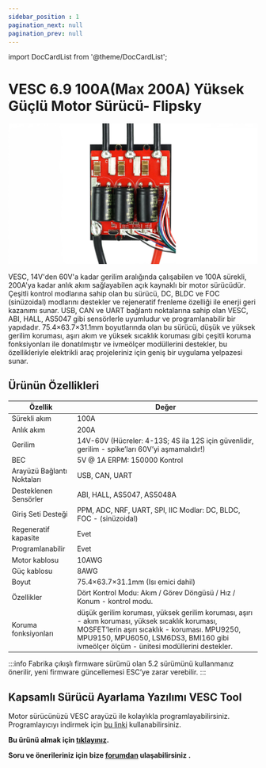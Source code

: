 ```yaml
---
sidebar_position : 1
pagination_next: null
pagination_prev: null
---
```


import DocCardList from '@theme/DocCardList';


# VESC 6.9 100A(Max 200A) Yüksek Güçlü Motor Sürücü- Flipsky

![Vesc Motor Sürücü](./image/vesc69-100a-motor-surucu.jpg)

VESC, 14V'den 60V'a kadar gerilim aralığında çalışabilen ve 100A sürekli, 200A'ya kadar anlık akım sağlayabilen açık kaynaklı bir motor sürücüdür. Çeşitli kontrol modlarına sahip olan bu sürücü, DC, BLDC ve FOC (sinüzoidal) modlarını destekler ve rejeneratif frenleme özelliği ile enerji geri kazanımı sunar. USB, CAN ve UART bağlantı noktalarına sahip olan VESC, ABI, HALL, AS5047 gibi sensörlerle uyumludur ve programlanabilir bir yapıdadır. 75.4×63.7×31.1mm boyutlarında olan bu sürücü, düşük ve yüksek gerilim koruması, aşırı akım ve yüksek sıcaklık koruması gibi çeşitli koruma fonksiyonları ile donatılmıştır ve ivmeölçer modüllerini destekler, bu özellikleriyle elektrikli araç projeleriniz için geniş bir uygulama yelpazesi sunar.


## Ürünün Özellikleri 
| Özellik                    | Değer                                                                                                                                                                                                                                      |
|----------------------------|--------------------------------------------------------------------------------------------------------------------------------------------------------------------------------------------------------------------------------------------|
| Sürekli akım               | 100A                                                                                                                                                                                                                                       |
| Anlık akım                 | 200A                                                                                                                                                                                                                                       |
| Gerilim                    | 14V-60V (Hücreler: 4-13S; 4S ila 12S için güvenlidir, gerilim - spike’ları 60V’yi aşmamalıdır!)                                                                                                                                            |
| BEC                        | 5V @ 1A ERPM: 150000 Kontrol                                                                                                                                                                                                               |
| Arayüzü Bağlantı Noktaları | USB, CAN, UART                                                                                                                                                                                                                             |
| Desteklenen Sensörler      | ABI, HALL, AS5047, AS5048A                                                                                                                                                                                                                 |
| Giriş Seti Desteği         | PPM, ADC, NRF, UART, SPI, IIC Modlar: DC, BLDC, FOC - (sinüzoidal)                                                                                                                                                                         |
| Regeneratif kapasite       | Evet                                                                                                                                                                                                                                       |
| Programlanabilir           | Evet                                                                                                                                                                                                                                       |
| Motor kablosu              | 10AWG                                                                                                                                                                                                                                      |
| Güç kablosu                | 8AWG                                                                                                                                                                                                                                       |
| Boyut                      | 75.4×63.7×31.1mm (Isı emici dahil)                                                                                                                                                                                                         |
| Özellikler                 | Dört Kontrol Modu: Akım / Görev Döngüsü / Hız / Konum - kontrol modu.                                                                                                                                                                      |
| Koruma fonksiyonları       | düşük gerilim koruması, yüksek gerilim koruması, aşırı - akım koruması, yüksek sıcaklık koruması, MOSFET’lerin aşırı sıcaklık - koruması. MPU9250, MPU9150, MPU6050, LSM6DS3, BMI160 gibi ivmeölçer ölçüm - ünitesi modüllerini destekler. |

:::info
Fabrika çıkışlı firmware sürümü olan 5.2 sürümünü kullanmanız önerilir, yeni firmware güncellemesi ESC’ye zarar verebilir.
:::



## Kapsamlı Sürücü Ayarlama Yazılımı VESC Tool

Motor sürücünüzü VESC arayüzü ile kolaylıkla programlayabilirsiniz.
Programlayıcıyı indirmek için [bu linki](https://vesc-project.com/vesc_tool) kullanabilirsiniz.


**Bu ürünü almak için [tıklayınız](https://degzrobotics.com/product/vesc-6-6-yuksek-guclu-motor-surucu-flipsky/).**

**Soru ve önerileriniz için bize [forumdan](https://forum.degzrobotics.com/)    ulaşabilirsiniz .**


<DocCardList />
